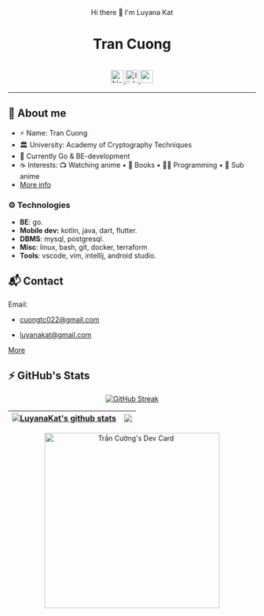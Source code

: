 <div align="center"> Hi there 👋 I'm Luyana Kat </div>

<div align="center">
  <div>
    <h1> Tran Cuong</h1> 
    <br>
<!--         <image src="https://readme-typing-svg.herokuapp.com?font=JetBrainsMono+Nerd+Font&size=14&pause=1000&color=7A95C9&center=true&width=435&lines=Dead+person+on+internet,+buyfag+uji+someday">
      <br> -->
    <div align="center">
    <a href="https://luyanakat.github.io/" target="_blank">
        <img src=https://img.shields.io/badge/BLOG-luyanakat-red?&labelColor=101010&style=for-the-badge alt=blog style="margin-bottom: 5px;" height="26" />
    </a>
<!--     <a href="https://ashpex.now.sh/" target="_blank">
        <img src=https://img.shields.io/badge/Portfolio-ashpex.now.sh-%234ea94b?&labelColor=101010&style=for-the-badge alt=portfolio style="margin-bottom: 5px;" height="26" />
<!--     </a> -->
    <a href="https://www.linkedin.com/in/cuong-tran-159663274" target="_blank">
        <img src=https://img.shields.io/badge/cuongtran-blue?style=for-the-badge&logo=linkedin&logoColor=white alt=linkedin style="margin-bottom: 5px;" height="26"/>
    </a> 
    <a href="https://t.me/luyanakat" target="_blank">
        <img src=https://img.shields.io/badge/@luyanakat-2CA5E0?style=for-the-badge&logo=telegram&logoColor=white style="margin-bottom: 5px;" height="26"/>
    </a>
      
      
<!--       <a href="https://matrix.to/#/@ashpex:kde.org)" target="_blank">
        <img src=https://img.shields.io/badge/Matrix-000000?style=for-the-badge&logo=matrix&logoColor=white style="margin-bottom: 5px;" height="26"/>
    </a> -->
</div>

  </div>
 </div>

<hr>

## 💬 About me
- ⚡ Name: Tran Cuong 
- 🏛️ University: Academy of Cryptography Techniques 
- 🌱 Currently Go & BE-development
- ☕ Interests:  📺 Watching anime • 📖 Books • 👩‍💻 Programming • 📼 Sub anime
- [More info](http://luyanakat.me/about/)

### ⚙️ Technologies
- **BE**: go.
- **Mobile dev:** kotlin, java, dart, flutter.
- **DBMS**: mysql, postgresql.
- **Misc**: linux, bash, git, docker, terraform
- **Tools**: vscode, vim, intellij, android studio.

## 📬 Contact
Email:

 * cuongtc022@gmail.com

 * luyanakat@gmail.com
 
[More](http://luyanakat.me/contact/)

## ⚡ GitHub's Stats

<div align="center">

[![GitHub Streak](http://github-readme-streak-stats.herokuapp.com?user=luyanakat&theme=react&hide_border=false)](https://github.com/luyanakat)
 
<!-- ![github contribution grid snake animation](https://raw.githubusercontent.com/luyanakat/luyanakat/output/github-contribution-grid-snake.svg)
 -->
| <a href="https://github.com/luyanakat"><img align="center" src="https://github-readme-stats.vercel.app/api?username=luyanakat&show_icons=true&include_all_commits=true&count_private=true&hide_border=true&theme=react" alt="LuyanaKat's github stats" /></a> | <a href="https://github.com/luyanakat"><img align="center" src="https://github-readme-stats.vercel.app/api/top-langs/?username=luyanakat&layout=compact&hide_border=true&hide=css,html&langs_count=10&theme=react" /></a> |
| ------------- | ------------- |
<a href="https://app.daily.dev/luyanakat"><img src="https://api.daily.dev/devcards/v2/YKRkxsDPStxGdrPKt4FjH.png?r=ua4&type=default" width="356" alt="Trần Cường's Dev Card"/></a>

</div>
